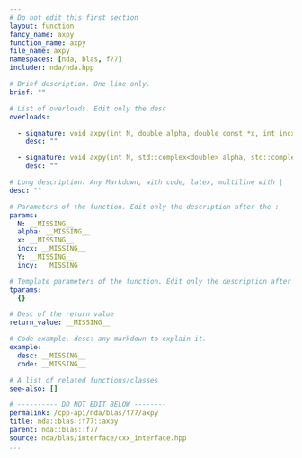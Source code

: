 ```yaml
---
# Do not edit this first section
layout: function
fancy_name: axpy
function_name: axpy
file_name: axpy
namespaces: [nda, blas, f77]
includer: nda/nda.hpp

# Brief description. One line only.
brief: ""

# List of overloads. Edit only the desc
overloads:

  - signature: void axpy(int N, double alpha, double const *x, int incx, double *Y, int incy)
    desc: ""

  - signature: void axpy(int N, std::complex<double> alpha, std::complex<double> const *x, int incx, std::complex<double> *Y, int incy)
    desc: ""

# Long description. Any Markdown, with code, latex, multiline with |
desc: ""

# Parameters of the function. Edit only the description after the :
params:
  N: __MISSING__
  alpha: __MISSING__
  x: __MISSING__
  incx: __MISSING__
  Y: __MISSING__
  incy: __MISSING__

# Template parameters of the function. Edit only the description after the :
tparams:
  {}

# Desc of the return value
return_value: __MISSING__

# Code example. desc: any markdown to explain it.
example:
  desc: __MISSING__
  code: __MISSING__

# A list of related functions/classes
see-also: []

# ---------- DO NOT EDIT BELOW --------
permalink: /cpp-api/nda/blas/f77/axpy
title: nda::blas::f77::axpy
parent: nda::blas::f77
source: nda/blas/interface/cxx_interface.hpp
...
```


